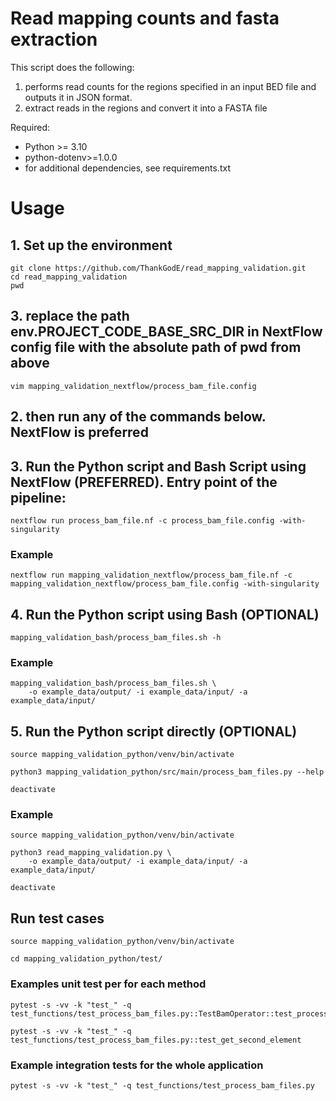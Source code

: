 # Read mapping counts and fasta extraction

This script does the following:
1. performs read counts for the regions specified in an input BED file and outputs it in JSON format.
2. extract reads in the regions and convert it into a FASTA file

Required:
- Python >= 3.10
- python-dotenv>=1.0.0
- for additional dependencies, see requirements.txt

# Usage

## 1. Set up the environment

```
git clone https://github.com/ThankGodE/read_mapping_validation.git
cd read_mapping_validation
pwd
```

## 3. replace the path env.PROJECT_CODE_BASE_SRC_DIR in NextFlow config file with the absolute path of pwd from above

```
vim mapping_validation_nextflow/process_bam_file.config
```

## 2. then run any of the commands below. NextFlow is preferred


## 3. Run the Python script and Bash Script using NextFlow (PREFERRED). Entry point of the pipeline:


```
nextflow run process_bam_file.nf -c process_bam_file.config -with-singularity
```

### Example

```
nextflow run mapping_validation_nextflow/process_bam_file.nf -c mapping_validation_nextflow/process_bam_file.config -with-singularity
```


## 4. Run the Python script using Bash (OPTIONAL)

```
mapping_validation_bash/process_bam_files.sh -h
```

### Example

```
mapping_validation_bash/process_bam_files.sh \
    -o example_data/output/ -i example_data/input/ -a example_data/input/ 
```

## 5. Run the Python script directly (OPTIONAL)

```
source mapping_validation_python/venv/bin/activate

python3 mapping_validation_python/src/main/process_bam_files.py --help

deactivate
```

### Example

```
source mapping_validation_python/venv/bin/activate

python3 read_mapping_validation.py \
    -o example_data/output/ -i example_data/input/ -a example_data/input/

deactivate
```


## Run test cases

```
source mapping_validation_python/venv/bin/activate

cd mapping_validation_python/test/
```

### Examples unit test per for each method

```
pytest -s -vv -k "test_" -q test_functions/test_process_bam_files.py::TestBamOperator::test_process_bam_files

pytest -s -vv -k "test_" -q test_functions/test_process_bam_files.py::test_get_second_element
```


### Example integration tests for the whole application

```
pytest -s -vv -k "test_" -q test_functions/test_process_bam_files.py
```